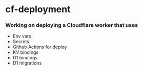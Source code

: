 # cf-deployment

### Working on deploying a Cloudflare worker that uses
- Env vars
- Secrets
- Github Actions for deploy
- KV bindings
- D1 bindings
- D1 migrations
